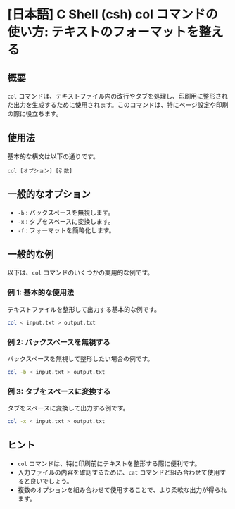 # [日本語] C Shell (csh) col コマンドの使い方: テキストのフォーマットを整える

## 概要
`col` コマンドは、テキストファイル内の改行やタブを処理し、印刷用に整形された出力を生成するために使用されます。このコマンドは、特にページ設定や印刷の際に役立ちます。

## 使用法
基本的な構文は以下の通りです。

```
col [オプション] [引数]
```

## 一般的なオプション
- `-b` : バックスペースを無視します。
- `-x` : タブをスペースに変換します。
- `-f` : フォーマットを簡略化します。

## 一般的な例
以下は、`col` コマンドのいくつかの実用的な例です。

### 例 1: 基本的な使用法
テキストファイルを整形して出力する基本的な例です。

```bash
col < input.txt > output.txt
```

### 例 2: バックスペースを無視する
バックスペースを無視して整形したい場合の例です。

```bash
col -b < input.txt > output.txt
```

### 例 3: タブをスペースに変換する
タブをスペースに変換して出力する例です。

```bash
col -x < input.txt > output.txt
```

## ヒント
- `col` コマンドは、特に印刷前にテキストを整形する際に便利です。
- 入力ファイルの内容を確認するために、`cat` コマンドと組み合わせて使用すると良いでしょう。
- 複数のオプションを組み合わせて使用することで、より柔軟な出力が得られます。